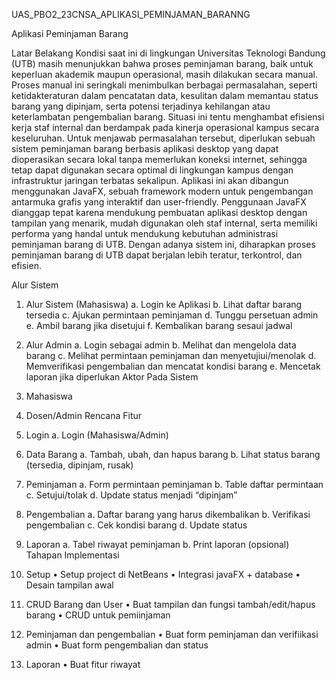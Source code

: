 UAS_PBO2_23CNSA_APLIKASI_PEMINJAMAN_BARANNG

Aplikasi Peminjaman Barang

Latar Belakang
Kondisi saat ini di lingkungan Universitas Teknologi Bandung (UTB) masih menunjukkan bahwa proses peminjaman barang, baik untuk keperluan akademik maupun operasional, masih dilakukan secara manual. Proses manual ini seringkali menimbulkan berbagai permasalahan, seperti ketidakteraturan dalam pencatatan data, kesulitan dalam memantau status barang yang dipinjam, serta potensi terjadinya kehilangan atau keterlambatan pengembalian barang. Situasi ini tentu menghambat efisiensi kerja staf internal dan berdampak pada kinerja operasional kampus secara keseluruhan.
Untuk menjawab permasalahan tersebut, diperlukan sebuah sistem peminjaman barang berbasis aplikasi desktop yang dapat dioperasikan secara lokal tanpa memerlukan koneksi internet, sehingga tetap dapat digunakan secara optimal di lingkungan kampus dengan infrastruktur jaringan terbatas sekalipun. Aplikasi ini akan dibangun menggunakan JavaFX, sebuah framework modern untuk pengembangan antarmuka grafis yang interaktif dan user-friendly. Penggunaan JavaFX dianggap tepat karena mendukung pembuatan aplikasi desktop dengan tampilan yang menarik, mudah digunakan oleh staf internal, serta memiliki performa yang handal untuk mendukung kebutuhan administrasi peminjaman barang di UTB. Dengan adanya sistem ini, diharapkan proses peminjaman barang di UTB dapat berjalan lebih teratur, terkontrol, dan efisien.

Alur Sistem
1.	Alur Sistem (Mahasiswa)
a.	Login ke Aplikasi
b.	Lihat daftar barang tersedia
c.	Ajukan permintaan peminjaman
d.	Tunggu persetuan admin
e.	Ambil barang jika disetujui
f.	Kembalikan barang sesaui jadwal

2.	Alur Admin
a.	Login sebagai admin
b.	Melihat dan mengelola data barang
c.	Melihat permintaan peminjaman dan menyetujiui/menolak
d.	Memverifikasi pengembalian dan mencatat kondisi barang
e.	Mencetak laporan jika diperlukan
Aktor Pada Sistem
1.	Mahasiswa
2.	Dosen/Admin
Rencana Fitur
1.	Login
a.	Login (Mahasiswa/Admin)
2.	Data Barang
a.	Tambah, ubah, dan hapus barang
b.	Lihat status barang (tersedia, dipinjam, rusak)
3.	Peminjaman
a.	Form permintaan peminjaman
b.	Table daftar permintaan 
c.	Setujui/tolak
d.	Update status menjadi “dipinjam”
4.	Pengembalian
a.	Daftar barang yang harus dikembalikan
b.	Verifikasi pengembalian
c.	Cek kondisi barang
d.	Update status 
5.	Laporan
a.	Tabel riwayat peminjaman
b.	Print laporan (opsional)
Tahapan Implementasi
1.	Setup
•	Setup project di NetBeans
•	Integrasi javaFX + database
•	Desain tampilan awal 

2.	CRUD Barang dan User
•	Buat tampilan dan fungsi tambah/edit/hapus barang
•	CRUD untuk pemiinjaman
3.	Peminjaman dan pengembalian
•	Buat form peminjaman dan verifiikasi admin
•	Buat form pengembalian dan status
4.	Laporan
•	Buat fitur riwayat 
